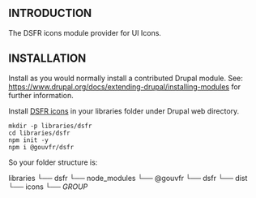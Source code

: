 ## INTRODUCTION

The DSFR icons module provider for UI Icons.

## INSTALLATION

Install as you would normally install a contributed Drupal module.
See: https://www.drupal.org/docs/extending-drupal/installing-modules for further
information.

Install [DSFR icons](https://www.npmjs.com/package/@gouvfr/dsfr) in your libraries folder under Drupal web directory.

```shell
mkdir -p libraries/dsfr
cd libraries/dsfr
npm init -y
npm i @gouvfr/dsfr
```

So your folder structure is:

libraries
  └── dsfr
      └── node_modules
          └── @gouvfr
              └── dsfr
                  └── dist
                    └── icons
                        └── _GROUP_
